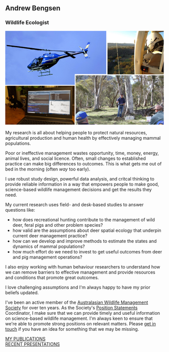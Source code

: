 ## Andrew Bengsen  
### Wildlife Ecologist

![](Media/Collage1.png)

My research is all about helping people to protect natural resources, agricultural production and human health by effectively managing mammal populations.  

Poor or ineffective management wastes opportunity, time, money, energy, animal lives, and social licence. Often, small changes to established practice can make big differences to outcomes. This is what gets me out of bed in the morning (often *way* too early).   

I use robust study design, powerful data analysis, and critcal thinking to provide reliable information in a way that empowers people to make good, science-based wildlife management decisions and get the results they need.  

My current research uses field- and desk-based studies to answer questions like:  

  - how does recreational hunting contribute to the management of wild deer, feral pigs and other problem species?
  - how valid are the assumptions about deer spatial ecology that underpin current deer management practice?
  - how can we develop and improve methods to estimate the states and dynamics of mammal populations?
  - how much effort do we need to invest to get useful outcomes from deer and pig management operations?

I also enjoy working with human behaviour researchers to understand how we can remove barriers to effective management and provide resources and conditions that promote great outcomes.  

I love challenging assumptions and I'm always happy to have my prior beliefs updated.  

I've been an active member of the [Australasian Wildlife Management Society](https://www.awms.org.au/) for over ten years. As the Society's [Position Statements](https://www.awms.org.au/Position-Statements) Coordinator, I make sure that we can provide timely and useful information on science-based wildlife management. I'm always keen to ensure that we're able to promote strong positions on relevant matters. Please [get in touch](mailto:andrew.bengsen@gmail.com) if you have an idea for something that we may be missing.    


[MY PUBLICATIONS](Publications.md)  
[RECENT PRESENTATIONS](Presentations.md)


